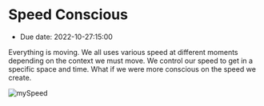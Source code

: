 # Speed Conscious
- Due date: 2022-10-27:15:00

Everything is moving. We all uses various speed at different moments depending on the context we must move. We control our speed to get in a specific space and time. What if we were more conscious on the speed we create.

![mySpeed](img/IMG_20221027_145021.jpg)
